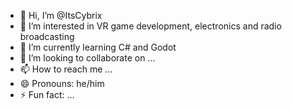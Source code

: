 - 👋 Hi, I’m @ItsCybrix
- 👀 I’m interested in VR game development, electronics and radio broadcasting
- 🌱 I’m currently learning C# and Godot
- 💞️ I’m looking to collaborate on ...
- 📫 How to reach me ...
- 😄 Pronouns: he/him
- ⚡ Fun fact: ...

<!---
ItsCybrix/ItsCybrix is a ✨ special ✨ repository because its `README.md` (this file) appears on your GitHub profile.
You can click the Preview link to take a look at your changes.
--->
